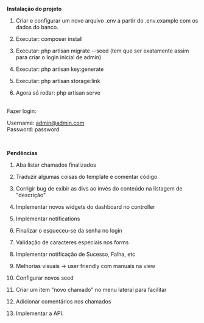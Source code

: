 **Instalação do projeto**

1. Criar e configurar um novo arquivo .env a partir do .env.example com os dados do banco.

2. Executar: composer install

3. Executar: php artisan migrate --seed 
(tem que ser exatamente assim para criar o login inicial de admin)

4. Executar: php artisan key:generate

5. Executar: php artisan storage:link 

6. Agora só rodar: php artisan serve 

<br>
Fazer login:

Username:	admin@admin.com <br>
Password:	password 

<br>

**Pendências**

1. Aba listar chamados finalizados

2. Traduzir algumas coisas do template e comentar código

3. Corrigir bug de exibir as divs ao invés do conteúdo na listagem de "descrição"

4. Implementar novos widgets do dashboard no controller

5. Implementar notifications

6. Finalizar o esqueceu-se da senha no login

7. Validação de caracteres especiais nos forms

8. Implementar notificação de Sucesso, Falha, etc

9. Melhorias visuais -> user friendly com manuais na view

10. Configurar novos seed

11. Criar um item "novo chamado" no menu lateral para facilitar

12. Adicionar comentários nos chamados

13. Implementar a API.